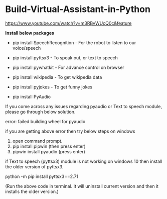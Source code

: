# Build-Virtual-Assistant-in-Python

https://www.youtube.com/watch?v=m3RBvWUcQ0c&feature

**Install below packages**

- pip install SpeechRecognition - For the robot to listen to our voice/speech

- pip install pyttsx3 - To speak out, or text to speech 

- pip install pywhatkit - For advance control on browser 

- pip install wikipedia - To get wikipedia data

- pip install pyjokes - To get funny jokes 

- pip install PyAudio 


If you come across any issues regarding pyaudio or Text to speech module, please go through below solution. 

error: failed building wheel for pyaudio

if you are getting above error then try below steps on windows

1. open command prompt.
2. pip install pipwin (then press enter)
3. pipwin install pyaudio (press enter)

if Text to speech (pyttsx3) module is not working on windows 10 then install the older version of pyttsx3.

python -m pip install pyttsx3==2.71 

(Run the above code in terminal. It will uninstall current version and then it installs the older version.)
